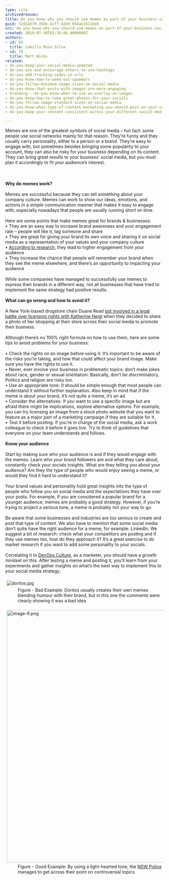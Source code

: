 ```yaml
---
type: rule
archivedreason: 
title: Do you know why you should use memes as part of your business social media content?
guid: 32d3a579-358b-4cff-b2e0-054ae1611be8
uri: do-you-know-why-you-should-use-memes-as-part-of-your-business-social-media-content
created: 2019-07-30T02:16:06.0000000Z
authors:
- id: 83
  title: Camilla Rosa Silva
- id: 78
  title: Matt Wicks
related:
- do-you-keep-your-social-media-updated
- do-you-use-and-encourage-others-to-use-hashtags
- do-you-add-tracking-codes-in-urls
- do-you-know-how-to-weed-out-spammers
- do-you-follow-minimum-image-sizes-on-social-media
- do-you-know-that-posts-with-images-are-more-engaging
- branding---do-you-know-when-to-use-an-overlay-on-images
- do-you-know-how-to-take-great-photos-for-your-socials
- do-you-follow-image-standard-sizes-on-social-media
- do-you-know-what-type-of-content-marketing-you-should-post-on-your-socials
- do-you-keep-your-content-consistent-across-your-different-social-media-platforms

---
```



<div>Memes are one of the greatest symbols of social media – fun fact&#58; some people use social networks mainly for that reason. They’re funny and they usually carry personality, either to a person or a brand. They’re easy to engage with, but sometimes besides bringing some popularity to your account, they can also be risky for your business depending on its content. They can bring great results to your business’ social media, but you must plan it accordingly to fit your audience’s interest.</div><br>
<br><excerpt class='endintro'></excerpt><br>
<div> 
   <strong>Why do memes work? </strong> <br></div><div> 
   <br> 
</div><div>Memes are successful because they can tell something about your company culture. Memes can work to show our ideas, emotions, and actions in a simple communication manner that makes it easy to engage with, especially nowadays that people are usually running short on time.</div><div> 
   <br> 
</div><div>Here are some points that make memes great for brands &amp; businesses&#58; <br></div><div>• They are an easy way to increase brand awareness and your engagement rate – people will like it, tag someone and share <br></div><div>• They are great for giving your brand its own voice and sharing it on social media as a representation of your values and your company culture <br></div><div>• <a href="https&#58;//medium.com/%40DashHudson/do-memes-get-better-instagram-engagement-than-other-photos-fcce7c591b9d">According to research</a>, they lead to higher engagement from your audience <br></div><div>• They increase the chance that people will remember your brand when they see the meme elsewhere, and there’s an opportunity to impacting your audience</div><div> 
   <br> 
</div><div>While some companies have managed to successfully use memes to express their brands in a different way, not all businesses that have tried to implement the same strategy had positive results.</div><div> 
   <br> 
</div><div> 
   <strong>What can go wrong and how to avoid it?</strong></div><div> 
   <br> 
</div><div>A New York-based drugstore chain Duane Read <a href="https&#58;//edition.cnn.com/2014/04/10/showbiz/katherine-heigl-duane-reade-lawsuit/">got involved in a legal battle over licensing rights with Katherine Heigl</a> when they decided to share a photo of her shopping at their store across their social media to promote their business.</div><div> 
   <br> 
</div><div>Although there’s no 100% right formula on how to use them, here are some tips to avoid problems for your business&#58;</div><div> 
   <br> 
</div><div>• Check the rights on an image before using it&#58; It’s important to be aware of the risks you’re taking, and how that could affect your brand image. Make sure you have the rights to use it. <br></div><div>• Never, ever involve your business in problematic topics&#58; don’t make jokes about race, gender or sexual orientation. Basically, don’t be discriminatory. Politics and religion are risky too.</div><div>• Use an appropriate tone&#58; It should be simple enough that most people can understand it without further explanation. Also keep in mind that if the meme is about your brand, it’s not quite a meme, it’s an ad.</div><div>• Consider the alternatives&#58; If you want to use a specific image but are afraid there might be implications, explore alternative options. For example, you can try licensing an image from a stock photo website that you want to feature as a major part of a marketing campaign if they are suitable for it. <br></div><div>• Test it before posting&#58; If you’re in charge of the social media, ask a work colleague to check it before it goes live. Try to think of guidelines that everyone on your team understands and follows.</div><div> 
   <br> 
</div><div> 
   <strong>Know your audience</strong></div><div> 
   <br> 
</div><div>Start by making sure who your audience is and if they would engage with the memes. Learn who your brand followers are and what they care about, constantly check your socials insights. What are they telling you about your audience? Are they the type of people who would enjoy seeing a meme, or would they find it hard to understand it?</div><div> 
   <br> 
</div><div>Your brand values and personality hold great insights into the type of people who follow you on social media and the expectations they have over your posts. For example, if you are considered a popular brand for a younger audience, memes are probably a good strategy. However, if you’re trying to project a serious tone, a meme is probably not your way to go.</div><div> 
   <br> 
</div><div>Be aware that some businesses and industries are too serious to create and post that type of content. We also have to mention that some social media don’t quite have the right audience for a meme, for example&#58; LinkedIn. We suggest a bit of research&#58; check what your competitors are posting and if they use memes too, how do they approach it? It’s a great exercise to do market research if you want to add some personality to your socials. <br></div><div> 
   <br> 
</div><div>Correlating it to <a href="https&#58;//docs.microsoft.com/en-us/azure/devops/learn/what-is-devops-culture">DevOps Culture</a>, as a marketer, you should have a growth mindset on this. After testing a meme and posting it, you’ll learn from your experiments and gather insights on what’s the best way to implement this to your social media strategy.</div><div> 
   <br> 
</div><div> 
   <img src="/SiteAssets/do-you-know-why-you-should-use-memes-as-part-of-your-business-social-media-content/doritos.jpg" alt="doritos.jpg" style="margin&#58;5px;" /> <dd class="ssw15-rteElement-FigureBad">Figure - Bad Example&#58; Doritos usually creates their own memes blending humour with their brand, but in this one the comments were clearly showing it was a bad idea </dd></div><div>
   <br>
</div><div>
   <img src="/SiteAssets/do-you-know-why-you-should-use-memes-as-part-of-your-business-social-media-content/image-9.png" alt="image-9.png" style="margin&#58;5px;width&#58;808px;" /> <dd class="ssw15-rteElement-FigureGood">Figure - Good Example&#58; By using a light-hearted tone, the <a href="https&#58;//www.facebook.com/nswpoliceforce/">NSW Police</a> manages to get across their point on controversial topics</dd></div> <br>


